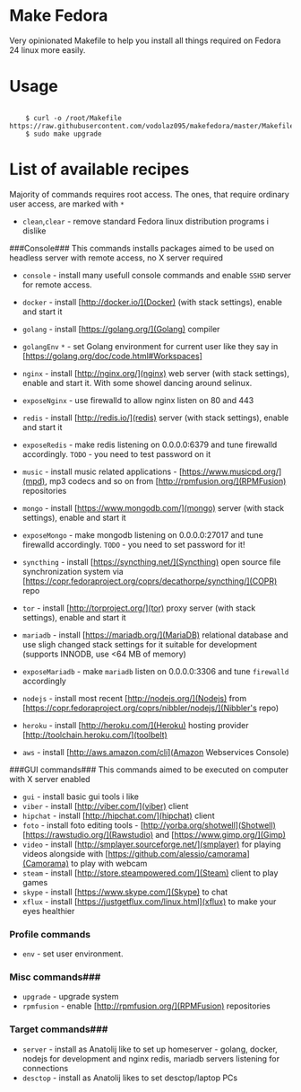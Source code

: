 Make Fedora
====================================
Very opinionated Makefile to help you install all things required on Fedora 24 linux more easily.


Usage
====================================

```shell

	$ curl -o /root/Makefile https://raw.githubusercontent.com/vodolaz095/makefedora/master/Makefile
	$ sudo make upgrade

```

List of available recipes
====================================
Majority of commands requires root access. The ones, that require ordinary user access,
are marked with `*`

- `clean`,`clear` - remove standard Fedora linux distribution programs i dislike 

###Console###
This commands installs packages aimed to be used on headless server with remote access, no X server required

- `console` - install many usefull console commands and enable `SSHD` server for remote access.

- `docker` - install [http://docker.io/](Docker)  (with stack settings), enable and start it

- `golang` - install [https://golang.org/](Golang) compiler
- `golangEnv` `*` - set Golang environment for current user like they say in [https://golang.org/doc/code.html#Workspaces]

- `nginx` - install [http://nginx.org/](nginx) web server (with stack settings), enable and start it. With some showel dancing around selinux.
- `exposeNginx` - use firewalld to allow nginx listen on 80 and 443

- `redis` - install [http://redis.io/](redis) server (with stack settings), enable and start it 
- `exposeRedis` - make redis listening on 0.0.0.0:6379 and tune firewalld accordingly. `TODO` - you need to test password on it

- `music` - install music related applications - [https://www.musicpd.org/](mpd), mp3 codecs and so on from [http://rpmfusion.org/](RPMFusion) repositories

- `mongo`  - install [https://www.mongodb.com/](mongo) server (with stack settings), enable and start it
- `exposeMongo` - make mongodb listening on 0.0.0.0:27017 and tune firewalld accordingly. `TODO` - you need to set password for it!

- `syncthing` - install [https://syncthing.net/](Syncthing) open source file synchronization system via [https://copr.fedoraproject.org/coprs/decathorpe/syncthing/](COPR) repo

- `tor` - install [http://torproject.org/](tor) proxy server (with stack settings), enable and start it 

- `mariadb` - install [https://mariadb.org/](MariaDB) relational database and use sligh changed stack settings for it suitable for development (supports INNODB, use <64 MB of memory)         
- `exposeMariadb` - make `mariadb` listen on 0.0.0.0:3306 and tune `firewalld` accordingly   

- `nodejs` - install most recent [http://nodejs.org/](Nodejs) from [https://copr.fedoraproject.org/coprs/nibbler/nodejs/](Nibbler's repo)
- `heroku` - install [http://heroku.com/](Heroku) hosting provider [http://toolchain.heroku.com/](toolbelt)
- `aws` - install [http://aws.amazon.com/cli](Amazon Webservices Console)

###GUI commands###
This commands aimed to be executed on computer with X server enabled

- `gui` - install basic gui tools i like      
- `viber` - install [http://viber.com/](viber) client
- `hipchat` - install [http://hipchat.com/](hipchat) client
- `foto` - install foto editing tools - [http://yorba.org/shotwell](Shotwell) [https://rawstudio.org/](Rawstudio) and [https://www.gimp.org/](Gimp)           
- `video` - install [http://smplayer.sourceforge.net/](smplayer) for playing videos alongside with [https://github.com/alessio/camorama](Camorama) to play with webcam
- `steam` - install [http://store.steampowered.com/](Steam) client to play games
- `skype` - install [https://www.skype.com/](Skype) to chat
- `xflux` - install [https://justgetflux.com/linux.html](xflux) to make your eyes healthier

### Profile commands ###

- `env` - set user environment.

### Misc commands###

- `upgrade` - upgrade system  
- `rpmfusion` - enable [http://rpmfusion.org/](RPMFusion) repositories  

### Target commands###

- `server` - install as Anatolij like to set up homeserver - golang, docker, nodejs for development  and nginx  redis, mariadb servers  listening for connections
- `desctop` - install as Anatolij likes to set desctop/laptop PCs
